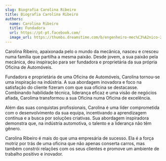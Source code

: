 ```yaml
---
slug: Biografia Carolina Ribeiro
title: Biografia Carolina Ribeiro
authors:
  name: Carolina Ribeiro
  title: Fundadora
  url: https://pt-pt.facebook.com/
  image_url: https://thumbs.dreamstime.com/b/engenheiro-mec%C3%A2nico-29185768.jpg
---
```


Carolina Ribeiro, apaixonada pelo o mundo da mecânica, nasceu e cresceu numa família que partilha a mesma paixão. Desde jovem, a sua paixão pela mecânica, deu inspiração para ser fundadora e proprietária da sua própria Oficina de Automóveis.

Fundadora e proprietária de uma Oficina de Automóveis, Carolina tornou-se uma inspiração na indústria. A sua abordagem inovadora e foco na satisfação do cliente fizeram com que sua oficina se destacasse. Combinando habilidade técnica, liderança eficaz e uma visão de negócios afiada, Carolima transformou a sua Oficina numa Oficina de excelência.

Além das suas conquistas profissionais, Carolina é uma líder comprometida com o desenvolvimento da sua equipa, incentivando a aprendizagem contínua e a busca por soluções criativas. Sua abordagem inspiradora demonstra que, na indústria automotiva, o talento e a liderança não têm gênero.

Carolina Ribeiro é mais do que uma empresária de sucesso. Ela é a força motriz por trás de uma oficina que não apenas conserta carros, mas também constrói relações com os seus clientes e promove um ambiente de trabalho positivo e inovador.
